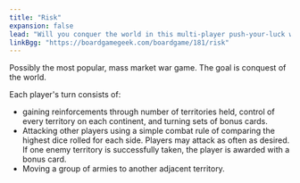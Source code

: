 ```yaml
---
title: "Risk"
expansion: false
lead: "Will you conquer the world in this multi-player push-your-luck wargame?"
linkBgg: "https://boardgamegeek.com/boardgame/181/risk"
---
```


Possibly the most popular, mass market war game. The goal is conquest of the world.

Each player's turn consists of:

- gaining reinforcements through number of territories held, control of every territory on each continent, and turning sets of bonus cards.
- Attacking other players using a simple combat rule of comparing the highest dice rolled for each side. Players may attack as often as desired. If one enemy territory is successfully taken, the player is awarded with a bonus card.
- Moving a group of armies to another adjacent territory.
